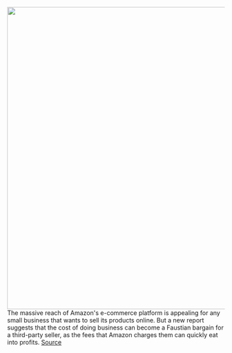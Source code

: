 <img src='https://cdn.vox-cdn.com/thumbor/Q_xaFOJ8jqd_fT-EqP3mBkhzKpI=/0x0:2040x1360/1200x800/filters:focal(857x517:1183x843)/cdn.vox-cdn.com/uploads/chorus_image/image/70224342/acastro_181114_1777_amazon_hq2_0003.0.jpg' width='700px' /><br/>
The massive reach of Amazon's e-commerce platform is appealing for any small business that wants to sell its products online. But a new report suggests that the cost of doing business can become a Faustian bargain for a third-party seller, as the fees that Amazon charges them can quickly eat into profits.
<a href='https://www.theverge.com/2021/12/3/22813872/amazon-profit-small-business-fees-sellers-prime'> Source <a/>